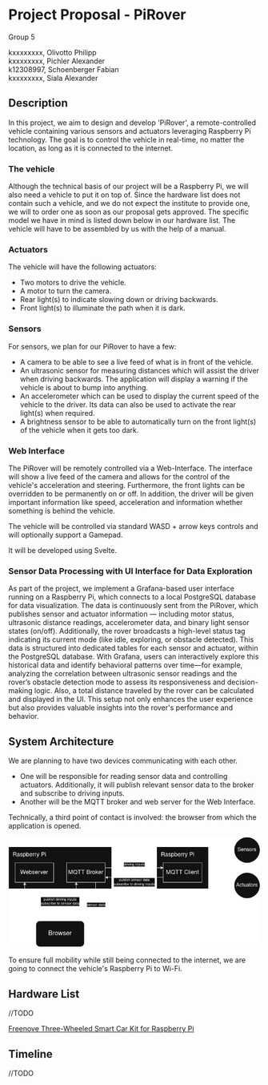 # Project Proposal - PiRover

Group 5

kxxxxxxxx, Olivotto Philipp \
kxxxxxxxx, Pichler Alexander \
k12308997, Schoenberger Fabian \
kxxxxxxxx, Siala Alexander

## Description

In this project, we aim to design and develop 'PiRover', a remote-controlled vehicle containing various sensors and actuators leveraging Raspberry Pi technology.
The goal is to control the vehicle in real-time, no matter the location, as long as it is connected to the internet.

### The vehicle

Although the technical basis of our project will be a Raspberry Pi, we will also need a vehicle to put it on top of. 
Since the hardware list does not contain such a vehicle, and we do not expect the institute to provide one, we will to order one as soon as our proposal gets approved. 
The specific model we have in mind is listed down below in our hardware list. 
The vehicle will have to be assembled by us with the help of a manual. 

### Actuators

The vehicle will have the following actuators:
- Two motors to drive the vehicle.
- A motor to turn the camera.
- Rear light(s) to indicate slowing down or driving backwards.
- Front light(s) to illuminate the path when it is dark.

### Sensors

For sensors, we plan for our PiRover to have a few:
- A camera to be able to see a live feed of what is in front of the vehicle.
- An ultrasonic sensor for measuring distances which will assist the driver when driving backwards. 
The application will display a warning if the vehicle is about to bump into anything.
- An accelerometer which can be used to display the current speed of the vehicle to the driver.
Its data can also be used to activate the rear light(s) when required.
- A brightness sensor to be able to automatically turn on the front light(s) of the vehicle when it gets too dark.

### Web Interface

The PiRover will be remotely controlled via a Web-Interface. 
The interface will show a live feed of the camera and allows for the control of the vehicle's acceleration and steering. 
Furthermore, the front lights can be overridden to be permanently on or off.
In addition, the driver will be given important information like speed, acceleration and information whether something is behind the vehicle.

The vehicle will be controlled via standard WASD + arrow keys controls and will optionally support a Gamepad.

It will be developed using Svelte.

### Sensor Data Processing with UI Interface for Data Exploration

As part of the project, we implement a Grafana-based user interface running on a Raspberry Pi, which connects to a local PostgreSQL database for data visualization. 
The data is continuously sent from the PiRover, which publishes sensor and actuator information — including motor status, ultrasonic distance readings, accelerometer data, and binary light sensor states (on/off). 
Additionally, the rover broadcasts a high-level status tag indicating its current mode (like idle, exploring, or obstacle detected). This data is structured into dedicated tables for each sensor and actuator, within the PostgreSQL database. 
With Grafana, users can interactively explore this historical data and identify behavioral patterns over time—for example, analyzing the correlation between ultrasonic sensor readings and the rover’s obstacle detection mode to assess its responsiveness and decision-making logic. 
Also, a total distance traveled by the rover can be calculated and displayed in the UI. This setup not only enhances the user experience but also provides valuable insights into the rover's performance and behavior.

## System Architecture

We are planning to have two devices communicating with each other.
- One will be responsible for reading sensor data and controlling actuators.
Additionally, it will publish relevant sensor data to the broker and subscribe to driving inputs.
- Another will be the MQTT broker and web server for the Web Interface.

Technically, a third point of contact is involved: the browser from which the application is opened.

![Architecture](img/architecture.png)

To ensure full mobility while still being connected to the internet, we are going to connect the vehicle's Raspberry Pi to Wi-Fi.

## Hardware List

//TODO

[Freenove Three-Wheeled Smart Car Kit for Raspberry Pi](https://www.amazon.de/-/en/Freenove-Three-Wheeled-Raspberry-Detailed-Ultrasonic/dp/B06W54XC9V/?_encoding=UTF8&pd_rd_w=NbBPv&content-id=amzn1.sym.16038c01-cfea-4f09-a119-c9f8c051c46c%3Aamzn1.symc.fc11ad14-99c1-406b-aa77-051d0ba1aade&pf_rd_p=16038c01-cfea-4f09-a119-c9f8c051c46c&pf_rd_r=C9APQH9AX00SJGGV74ZT&pd_rd_wg=PN9IM&pd_rd_r=f792269b-8805-4245-86c0-df937cf69d77&ref_=pd_hp_d_atf_ci_mcx_mr_ca_hp_atf_d)

## Timeline

//TODO
